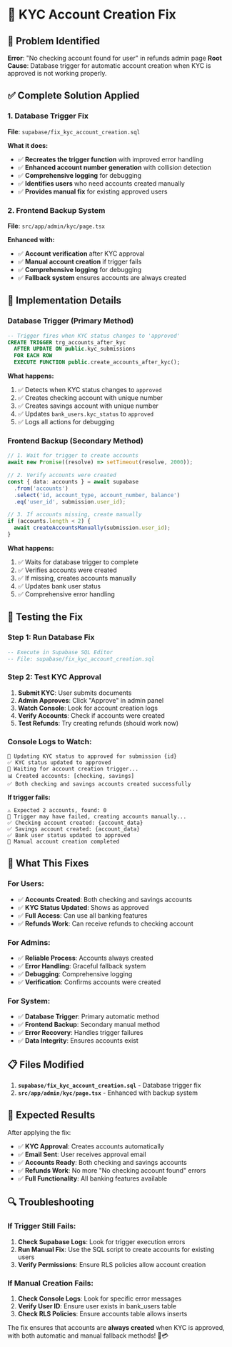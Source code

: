 # 🔧 KYC Account Creation Fix

## 🚨 Problem Identified

**Error**: "No checking account found for user" in refunds admin page
**Root Cause**: Database trigger for automatic account creation when KYC is approved is not working properly.

## ✅ Complete Solution Applied

### **1. Database Trigger Fix**

**File**: `supabase/fix_kyc_account_creation.sql`

**What it does:**

- ✅ **Recreates the trigger function** with improved error handling
- ✅ **Enhanced account number generation** with collision detection
- ✅ **Comprehensive logging** for debugging
- ✅ **Identifies users** who need accounts created manually
- ✅ **Provides manual fix** for existing approved users

### **2. Frontend Backup System**

**File**: `src/app/admin/kyc/page.tsx`

**Enhanced with:**

- ✅ **Account verification** after KYC approval
- ✅ **Manual account creation** if trigger fails
- ✅ **Comprehensive logging** for debugging
- ✅ **Fallback system** ensures accounts are always created

## 🔧 Implementation Details

### **Database Trigger (Primary Method)**

```sql
-- Trigger fires when KYC status changes to 'approved'
CREATE TRIGGER trg_accounts_after_kyc
  AFTER UPDATE ON public.kyc_submissions
  FOR EACH ROW
  EXECUTE FUNCTION public.create_accounts_after_kyc();
```

**What happens:**

1. ✅ Detects when KYC status changes to `approved`
2. ✅ Creates checking account with unique number
3. ✅ Creates savings account with unique number
4. ✅ Updates `bank_users.kyc_status` to `approved`
5. ✅ Logs all actions for debugging

### **Frontend Backup (Secondary Method)**

```typescript
// 1. Wait for trigger to create accounts
await new Promise((resolve) => setTimeout(resolve, 2000));

// 2. Verify accounts were created
const { data: accounts } = await supabase
  .from('accounts')
  .select('id, account_type, account_number, balance')
  .eq('user_id', submission.user_id);

// 3. If accounts missing, create manually
if (accounts.length < 2) {
  await createAccountsManually(submission.user_id);
}
```

**What happens:**

1. ✅ Waits for database trigger to complete
2. ✅ Verifies accounts were created
3. ✅ If missing, creates accounts manually
4. ✅ Updates bank user status
5. ✅ Comprehensive error handling

## 🧪 Testing the Fix

### **Step 1: Run Database Fix**

```sql
-- Execute in Supabase SQL Editor
-- File: supabase/fix_kyc_account_creation.sql
```

### **Step 2: Test KYC Approval**

1. **Submit KYC**: User submits documents
2. **Admin Approves**: Click "Approve" in admin panel
3. **Watch Console**: Look for account creation logs
4. **Verify Accounts**: Check if accounts were created
5. **Test Refunds**: Try creating refunds (should work now)

### **Console Logs to Watch:**

```
📧 Updating KYC status to approved for submission {id}
✅ KYC status updated to approved
🔄 Waiting for account creation trigger...
📊 Created accounts: [checking, savings]
✅ Both checking and savings accounts created successfully
```

**If trigger fails:**

```
⚠️ Expected 2 accounts, found: 0
🔧 Trigger may have failed, creating accounts manually...
✅ Checking account created: {account_data}
✅ Savings account created: {account_data}
✅ Bank user status updated to approved
🎉 Manual account creation completed
```

## 🎯 What This Fixes

### **For Users:**

- ✅ **Accounts Created**: Both checking and savings accounts
- ✅ **KYC Status Updated**: Shows as approved
- ✅ **Full Access**: Can use all banking features
- ✅ **Refunds Work**: Can receive refunds to checking account

### **For Admins:**

- ✅ **Reliable Process**: Accounts always created
- ✅ **Error Handling**: Graceful fallback system
- ✅ **Debugging**: Comprehensive logging
- ✅ **Verification**: Confirms accounts were created

### **For System:**

- ✅ **Database Trigger**: Primary automatic method
- ✅ **Frontend Backup**: Secondary manual method
- ✅ **Error Recovery**: Handles trigger failures
- ✅ **Data Integrity**: Ensures accounts exist

## 📋 Files Modified

1. **`supabase/fix_kyc_account_creation.sql`** - Database trigger fix
2. **`src/app/admin/kyc/page.tsx`** - Enhanced with backup system

## 🚀 Expected Results

After applying the fix:

- ✅ **KYC Approval**: Creates accounts automatically
- ✅ **Email Sent**: User receives approval email
- ✅ **Accounts Ready**: Both checking and savings accounts
- ✅ **Refunds Work**: No more "No checking account found" errors
- ✅ **Full Functionality**: All banking features available

## 🔍 Troubleshooting

### **If Trigger Still Fails:**

1. **Check Supabase Logs**: Look for trigger execution errors
2. **Run Manual Fix**: Use the SQL script to create accounts for existing users
3. **Verify Permissions**: Ensure RLS policies allow account creation

### **If Manual Creation Fails:**

1. **Check Console Logs**: Look for specific error messages
2. **Verify User ID**: Ensure user exists in bank_users table
3. **Check RLS Policies**: Ensure accounts table allows inserts

The fix ensures that accounts are **always created** when KYC is approved, with both automatic and manual fallback methods! 🎉💳

